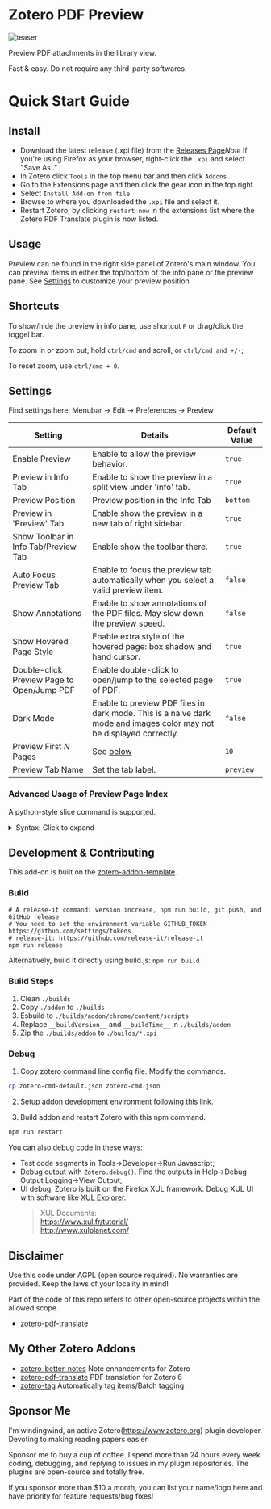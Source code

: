 # Zotero PDF Preview

![teaser](./image/README/teaser.gif)

Preview PDF attachments in the library view.

Fast & easy. Do not require any third-party softwares.

# Quick Start Guide

## Install

- Download the latest release (.xpi file) from the [Releases Page](https://github.com/windingwind/zotero-pdf-preview/releases)_Note_ If you're using Firefox as your browser, right-click the `.xpi` and select "Save As.."
- In Zotero click `Tools` in the top menu bar and then click `Addons`
- Go to the Extensions page and then click the gear icon in the top right.
- Select `Install Add-on from file`.
- Browse to where you downloaded the `.xpi` file and select it.
- Restart Zotero, by clicking `restart now` in the extensions list where the
  Zotero PDF Translate plugin is now listed.

## Usage

Preview can be found in the right side panel of Zotero's main window. You can preview items in either the top/bottom of the info pane or the preview pane. See [Settings](#settings) to customize your preview position.

## Shortcuts

To show/hide the preview in info pane, use shortcut `P` or drag/click the toggel bar.

To zoom in or zoom out, hold `ctrl/cmd` and scroll, or `ctrl/cmd and +/-`;

To reset zoom, use `ctrl/cmd + 0`.

## Settings

Find settings here: Menubar -> Edit -> Preferences -> Preview

| Setting                                    | Details                                                                                                              | Default Value |
| ------------------------------------------ | -------------------------------------------------------------------------------------------------------------------- | ------------- |
| Enable Preview                             | Enable to allow the preview behavior.                                                                                | `true`        |
| Preview in Info Tab                        | Enable to show the preview in a split view under 'info' tab.                                                         | `true`        |
| Preview Position                           | Preview position in the Info Tab                                                                                     | `bottom`      |
| Preview in 'Preview' Tab                   | Enable show the preview in a new tab of right sidebar.                                                               | `true`        |
| Show Toolbar in Info Tab/Preview Tab       | Enable show the toolbar there.                                                                                       | `true`        |
| Auto Focus Preview Tab                     | Enable to focus the preview tab automatically when you select a valid preview item.                                  | `false`       |
| Show Annotations                           | Enable to show annotations of the PDF files. May slow down the preview speed.                                        | `false`       |
| Show Hovered Page Style                    | Enable extra style of the hovered page: box shadow and hand cursor.                                                  | `true`        |
| Double-click Preview Page to Open/Jump PDF | Enable double-click to open/jump to the selected page of PDF.                                                        | `true`        |
| Dark Mode                                  | Enable to preview PDF files in dark mode. This is a naive dark mode and images color may not be displayed correctly. | `false`       |
| Preview First _N_ Pages                    | See [below](#advanced-usage-of-preview-page-index)                                                                   | `10`          |
| Preview Tab Name                           | Set the tab label.                                                                                                   | `preview`     |

### Advanced Usage of Preview Page Index

A python-style slice command is supported.

<details>
  <summary>Syntax: Click to expand</summary>
  
  `command1,command2,...`  
Supported Commands:

- Number  
  Number from 1 to last page

  > Example:  
  > `1`  
  > preview page 1

  ***

  > Example:  
  > `10`  
  > preview page 10

- Slice  
   `startIndex:stopIndex`.  
   The `startIndex` page is included while the `stopIndex` page is excluded.

  `startIndex` or `stopIndex` may be a negative number, which means it counts from the end of the file instead of the beginning.

  The `startIndex` or `stopIndex` may be missing to indicate that starts from the first page or ends at the last page.

  > Example:  
  > `1:11`  
  > preview page 1-10

  ***

  > Example:  
  > `:11`  
  > preview page first page(1)-10

  ***

  > Example:  
  > `10:`  
  > preview page 10-last page

  ***

  > Example:  
  > `-3:`  
  > preview last 3 pages

  ***

  > Example:  
  > `:-3`  
  > preview page first page(1)-last 3rd page(excluded)

  ***

  > Example:  
  > `:`  
  > preview every page

  </details>

## Development & Contributing

This add-on is built on the [zotero-addon-template](https://github.com/windingwind/zotero-addon-template).

### Build

```shell
# A release-it command: version increase, npm run build, git push, and GitHub release
# You need to set the environment variable GITHUB_TOKEN https://github.com/settings/tokens
# release-it: https://github.com/release-it/release-it
npm run release
```

Alternatively, build it directly using build.js: `npm run build`

### Build Steps

1. Clean `./builds`
2. Copy `./addon` to `./builds`
3. Esbuild to `./builds/addon/chrome/content/scripts`
4. Replace `__buildVersion__` and `__buildTime__` in `./builds/addon`
5. Zip the `./builds/addon` to `./builds/*.xpi`

### Debug

1. Copy zotero command line config file. Modify the commands.

```sh
cp zotero-cmd-default.json zotero-cmd.json
```

2. Setup addon development environment following this [link](https://www.zotero.org/support/dev/client_coding/plugin_development#setting_up_a_plugin_development_environment).

3. Build addon and restart Zotero with this npm command.

```sh
npm run restart
```

You can also debug code in these ways:

- Test code segments in Tools->Developer->Run Javascript;
- Debug output with `Zotero.debug()`. Find the outputs in Help->Debug Output Logging->View Output;
- UI debug. Zotero is built on the Firefox XUL framework. Debug XUL UI with software like [XUL Explorer](https://udn.realityripple.com/docs/Archive/Mozilla/XUL_Explorer).
  > XUL Documents:  
  > https://www.xul.fr/tutorial/  
  > http://www.xulplanet.com/

## Disclaimer

Use this code under AGPL (open source required). No warranties are provided. Keep the laws of your locality in mind!

Part of the code of this repo refers to other open-source projects within the allowed scope.

- [zotero-pdf-translate](https://github.com/windingwind/zotero-pdf-translate)

## My Other Zotero Addons

- [zotero-better-notes](https://github.com/windingwind/zotero-better-notes) Note enhancements for Zotero
- [zotero-pdf-translate](https://github.com/windingwind/zotero-pdf-translate) PDF translation for Zotero 6
- [zotero-tag](https://github.com/windingwind/zotero-tag) Automatically tag items/Batch tagging

## Sponsor Me

I'm windingwind, an active Zotero(https://www.zotero.org) plugin developer. Devoting to making reading papers easier.

Sponsor me to buy a cup of coffee. I spend more than 24 hours every week coding, debugging, and replying to issues in my plugin repositories. The plugins are open-source and totally free.

If you sponsor more than $10 a month, you can list your name/logo here and have priority for feature requests/bug fixes!
